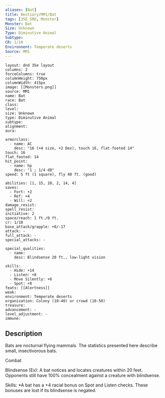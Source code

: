 ```yaml
---
aliases: [Bat]
title: Bestiary/MM1/Bat
tags: [35E_SRD, Monster]
Monster: Bat
Size: Unknown
Type: Diminutive Animal
Subtype: 
CR: 1/10
Environnent: Temperate deserts
Source: MM1
---
```


```statblock
layout: dnd 35e layout
columns: 2
forceColumns: true
columnHeight: 750px
columnWidth: 415px
image: [[Monsters.png]]
source: MM1
name: Bat
race: Bat
class: 
level: 
size: Unknown
type: Diminutive Animal
subtype: 
alignment: 
aura: 

armorclass:
  - name: AC
    desc: "16 (+4 size, +2 Dex), touch 16, flat-footed 14"
touch: 16
flat_footed: 14
hit_point:
  - name: hp
    desc: "1 ; 1/4 d8"
speed: 5 ft (1 square), fly 40 ft. (good)

abilities: [1, 15, 10, 2, 14, 4]
saves:
  - Fort: +2
  - Ref: +4
  - Will: +2
damage_resist: 
spell_resist: 
initiative: 2
space/reach: 1 ft./0 ft.
cr: 1/10
base_attack/grapple: +0/-17
attack: -
full_attack: -
special_attacks: -

special_qualities:
  - name: 
    desc: Blindsense 20 ft., low-light vision

skills:
  - Hide: +14
  - Listen: +8
  - Move Silently: +6
  - Spot: +8
feats: [[Alertness]]
weak: 
environment: Temperate deserts
organization: Colony (10-40) or crowd (10-50)
treasure: 
advancement: -
level_adjustment: -
immune: 
```

## Description

<p>Bats are nocturnal flying mammals. The statistics presented here describe small, insectivorous bats.</p>
<p>Combat</p>
<p>Blindsense (Ex): A bat notices and locates creatures within 20 feet. Opponents still have 100% concealment against a creature with blindsense.</p>
<p>Skills: *A bat has a +4 racial bonus on Spot and Listen checks. These bonuses are lost if its blindsense is negated.</p>